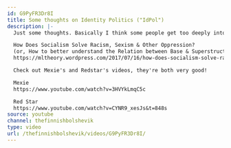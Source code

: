 ```yaml
---
id: G9PyFR3Dr8I
title: Some thoughts on Identity Politics ("IdPol")
description: |-
  Just some thoughts. Basically I think some people get too deeply into "idpol" at the cost of marxism, while others are quick to reject any movement as "idpol" and degenerate into bourgeois-conservatism or vulgar marxism.

  How Does Socialism Solve Racism, Sexism & Other Oppression?
  (or, How to better understand the Relation between Base & Superstructure)
  https://mltheory.wordpress.com/2017/07/16/how-does-socialism-solve-racism-sexism-other-oppression/

  Check out Mexie's and Redstar's videos, they're both very good!

  Mexie
  https://www.youtube.com/watch?v=3HVYkLmqC5c

  Red Star
  https://www.youtube.com/watch?v=CYNR9_xesJs&t=848s
source: youtube
channel: thefinnishbolshevik
type: video
url: /thefinnishbolshevik/videos/G9PyFR3Dr8I/
---
```

